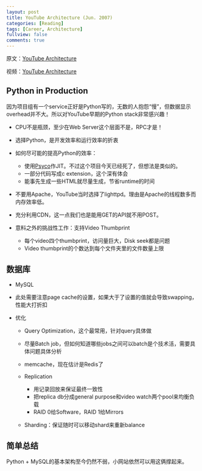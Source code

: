 ```yaml
---
layout: post
title: YouTube Architecture (Jun. 2007)
categories: [Reading]
tags: [Career, Architecture]
fullview: false
comments: true
---
```


原文：[YouTube Architecture](http://highscalability.com/youtube-architecture)

视频：[YouTube Architecture](https://www.youtube.com/watch?v=w5WVu624fY8)

## Python in Production

因为项目组有一个service正好是Python写的，无数的人抱怨“慢”，但数据显示overhead并不大。所以对YouTube早期的Python stack非常感兴趣！

* CPU不是瓶颈，至少在Web Server这个层面不是，RPC才是！
* 选择Python，是开发效率和运行效率的折衷
* 如何尽可能的提高Python的效率：

  - 使用[Psyco](https://en.wikipedia.org/wiki/Psyco)作JIT。不过这个项目今天已经死了，但想法是类似的。
  - 一部分代码写成c extension，这个深有体会
  - 能事先生成一些HTML就尽量生成，节省runtime的时间

* 不要用Apache，YouTube当时选择了lighttpd。理由是Apache的线程数多而内存效率低。
* 充分利用CDN，这一点我们也是能用GET的API就不用POST。
* 意料之外的挑战性工作：支持Video Thumbprint

  - 每个video四个thumbprint，访问量巨大，Disk seek都是问题
  - Video thumbprint的个数达到每个文件夹里的文件数量上限

## 数据库
  
* MySQL
* 此处需要注意page cache的设置，如果大于了设置的值就会导致swapping，性能大打折扣
* 优化

  - Query Optimization，这个最常用，针对query具体做
  - 尽量Batch job，但如何知道哪些jobs之间可以batch是个技术活，需要具体问题具体分析
  - memcache，现在估计是Redis了
  - Replication
    
    * 用记录回放来保证最终一致性
    * 把replica db分成general purpose和video watch两个pool来均衡负载
    * RAID 0给Software，RAID 1给Mirrors
  
  - Sharding：保证随时可以移动shard来重新balance

##  简单总结

Python + MySQL的基本架构至今仍然不弱，小网站依然可以用这俩撑起来。